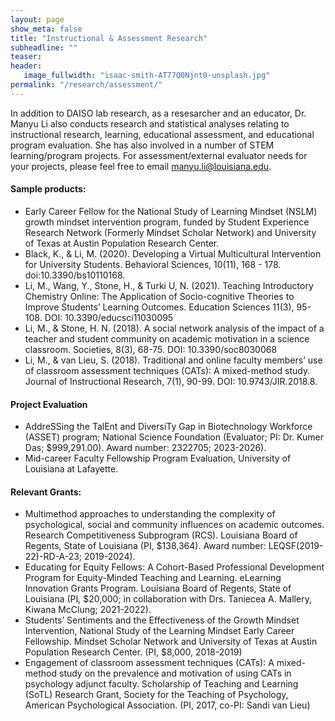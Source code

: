 ```yaml
---
layout: page
show_meta: false
title: "Instructional & Assessment Research"
subheadline: ""
teaser:  
header:
   image_fullwidth: "isaac-smith-AT77Q0Njnt0-unsplash.jpg"
permalink: "/research/assessment/"
---
```


In addition to DAISO lab research, as a resesarcher and an educator, Dr. Manyu Li also conducts research and statistical analyses relating to instructional research, learning, educational assessment, and educational program evaluation. She has also involved in a number of STEM learning/program projects. For assessment/external evaluator needs for your projects, please feel free to email manyu.li@louisiana.edu.

#### Sample products:
* Early Career Fellow for the National Study of Learning Mindset (NSLM) growth mindset intervention program, funded by Student Experience Research Network (Formerly Mindset Scholar Network) and University of Texas at Austin Population Research Center. 
* Black, K., & Li, M. (2020). Developing a Virtual Multicultural Intervention for University Students. Behavioral Sciences, 10(11), 168 - 178. doi:10.3390/bs10110168.
* Li, M., Wang, Y., Stone, H., & Turki U, N. (2021). Teaching Introductory Chemistry Online: The Application of Socio-cognitive Theories to Improve Students’ Learning Outcomes. Education Sciences 11(3), 95-108. DOI: 10.3390/educsci11030095
* Li, M., & Stone, H. N. (2018). A social network analysis of the impact of a teacher and student community on academic motivation in a science classroom.  Societies, 8(3), 68-75. DOI: 10.3390/soc8030068
* Li, M., & van Lieu, S. (2018). Traditional and online faculty members’ use of classroom assessment techniques (CATs): A mixed-method study.  Journal of Instructional Research, 7(1), 90-99. DOI: 10.9743/JIR.2018.8. 

#### Project Evaluation
* AddreSSing the TalEnt and DiversiTy Gap in Biotechnology Workforce (ASSET) program; National Science Foundation (Evaluator; PI: Dr. Kumer Das; $999,291.00). Award number: 2322705; 2023-2026).
* Mid-career Faculty Fellowship Program Evaluation, University of Louisiana at Lafayette.

#### Relevant Grants:
*	Multimethod approaches to understanding the complexity of psychological, social and community influences on academic outcomes.  Research Competitiveness Subprogram (RCS). Louisiana Board of Regents, State of Louisiana (PI, $138,364). Award number: LEQSF(2019-22)-RD-A-23; 2019-2024).
* Educating for Equity Fellows: A Cohort-Based Professional Development Program for Equity-Minded Teaching and Learning. eLearning Innovation Grants Program. Louisiana Board of Regents, State of Louisiana (PI, $20,000; in collaboration with Drs. Taniecea A. Mallery, Kiwana McClung; 2021-2022). 
*	Students’ Sentiments and the Effectiveness of the Growth Mindset Intervention, National Study of the Learning Mindset Early Career Fellowship.  Mindset Scholar Network and University of Texas at Austin Population Research Center.  (PI, $8,000, 2018-2019)
* Engagement of classroom assessment techniques (CATs): A mixed-method study on the prevalence and motivation of using CATs in psychology adjunct faculty. Scholarship of Teaching and Learning (SoTL) Research Grant, Society for the Teaching of Psychology, American Psychological Association. (PI, 2017, co-PI: Sandi van Lieu)

